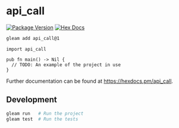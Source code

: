 # api_call

[![Package Version](https://img.shields.io/hexpm/v/api_call)](https://hex.pm/packages/api_call)
[![Hex Docs](https://img.shields.io/badge/hex-docs-ffaff3)](https://hexdocs.pm/api_call/)

```sh
gleam add api_call@1
```
```gleam
import api_call

pub fn main() -> Nil {
  // TODO: An example of the project in use
}
```

Further documentation can be found at <https://hexdocs.pm/api_call>.

## Development

```sh
gleam run   # Run the project
gleam test  # Run the tests
```
